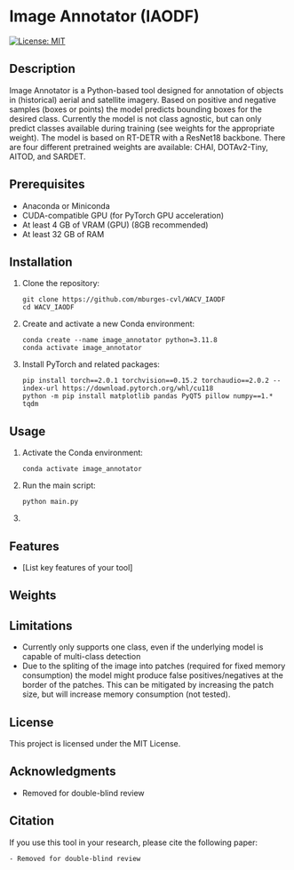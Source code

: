 # Image Annotator (IAODF)
[![License: MIT](https://img.shields.io/badge/License-MIT-yellow.svg)](https://opensource.org/licenses/MIT)

## Description
Image Annotator is a Python-based tool designed for annotation of objects in (historical) aerial and satellite imagery. Based on positive and negative samples (boxes or points) the model predicts bounding boxes for the desired class. Currently the model is not class agnostic, but can only predict classes available during training (see weights for the appropriate weight). The model is based on RT-DETR with a ResNet18 backbone. There are four different pretrained weights are available: CHAI, DOTAv2-Tiny, AITOD, and SARDET.

## Prerequisites
- Anaconda or Miniconda
- CUDA-compatible GPU (for PyTorch GPU acceleration)
- At least 4 GB of VRAM (GPU) (8GB recommended)
- At least 32 GB of RAM

## Installation

1. Clone the repository:
   ```
   git clone https://github.com/mburges-cvl/WACV_IAODF
   cd WACV_IAODF
   ```

2. Create and activate a new Conda environment:
   ```
   conda create --name image_annotator python=3.11.8
   conda activate image_annotator
   ```

3. Install PyTorch and related packages:
   ```
   pip install torch==2.0.1 torchvision==0.15.2 torchaudio==2.0.2 --index-url https://download.pytorch.org/whl/cu118
   python -m pip install matplotlib pandas PyQT5 pillow numpy==1.* tqdm
   ```

## Usage

1. Activate the Conda environment:
   ```
   conda activate image_annotator
   ```

2. Run the main script:
   ```
   python main.py
   ```

3. 

## Features
- [List key features of your tool]

## Weights



## Limitations

- Currently only supports one class, even if the underlying model is capable of multi-class detection
- Due to the spliting of the image into patches (required for fixed memory consumption) the model might produce false positives/negatives at the border of the patches. This can be mitigated by increasing the patch size, but will increase memory consumption (not tested).

## License
This project is licensed under the MIT License.

## Acknowledgments
- Removed for double-blind review

## Citation

If you use this tool in your research, please cite the following paper:

```
- Removed for double-blind review
```